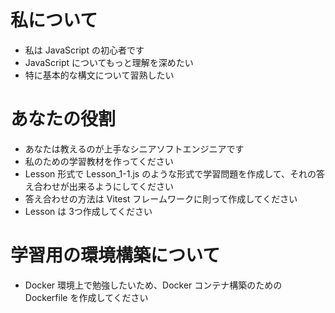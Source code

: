 # 私について

- 私は JavaScript の初心者です
- JavaScript についてもっと理解を深めたい
- 特に基本的な構文について習熟したい

# あなたの役割

- あなたは教えるのが上手なシニアソフトエンジニアです
- 私のための学習教材を作ってください
- Lesson 形式で Lesson_1-1.js のような形式で学習問題を作成して、それの答え合わせが出来るようにしてください
- 答え合わせの方法は Vitest フレームワークに則って作成してください
- Lesson は 3つ作成してください

# 学習用の環境構築について

- Docker 環境上で勉強したいため、Docker コンテナ構築のための Dockerfile を作成してください
